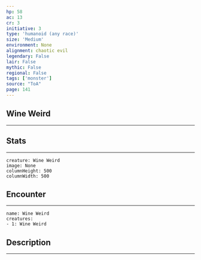 ```yaml
---
hp: 58
ac: 13
cr: 3
initiative: 3
type: 'humanoid (any race)'    
size: 'Medium'
environment: None
alignment: chaotic evil
legendary: False
lair: False
mythic: False
regional: False
tags: ['monster']
source: "ToA"
page: 141
---
```


## Wine Weird
---



## Stats
---

```statblock
creature: Wine Weird
image: None
columnHeight: 500
columnWidth: 500
```

## Encounter
---

```encounter-table
name: Wine Weird
creatures:
- 1: Wine Weird
```

## Description
---




